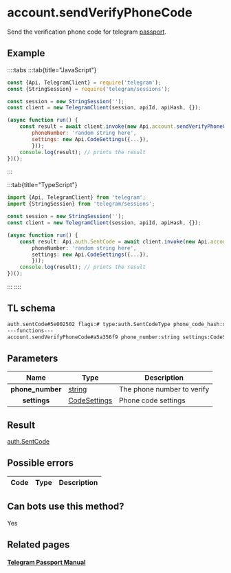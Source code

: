 # account.sendVerifyPhoneCode

Send the verification phone code for telegram [passport](https://core.telegram.org/passport).

## Example

::::tabs
:::tab{title="JavaScript"}

```js
const {Api, TelegramClient} = require('telegram');
const {StringSession} = require('telegram/sessions');

const session = new StringSession('');
const client = new TelegramClient(session, apiId, apiHash, {});

(async function run() {
    const result = await client.invoke(new Api.account.sendVerifyPhoneCode({
		phoneNumber: 'random string here',
		settings: new Api.CodeSettings({...}),
		}));
    console.log(result); // prints the result
})();

```

:::

:::tab{title="TypeScript"}

```ts
import {Api, TelegramClient} from 'telegram';
import {StringSession} from 'telegram/sessions';

const session = new StringSession('');
const client = new TelegramClient(session, apiId, apiHash, {});

(async function run() {
    const result: Api.auth.SentCode = await client.invoke(new Api.account.sendVerifyPhoneCode({
		phoneNumber: 'random string here',
		settings: new Api.CodeSettings({...}),
		}));
    console.log(result); // prints the result
})();

```

:::
::::

## TL schema

```txt
auth.sentCode#5e002502 flags:# type:auth.SentCodeType phone_code_hash:string next_type:flags.1?auth.CodeType timeout:flags.2?int = auth.SentCode;
---functions---
account.sendVerifyPhoneCode#a5a356f9 phone_number:string settings:CodeSettings = auth.SentCode;
```

## Parameters

|       Name       | Type                                                        | Description                |
| :--------------: | ----------------------------------------------------------- | -------------------------- |
| **phone_number** | [string](https://core.telegram.org/type/string)             | The phone number to verify |
|   **settings**   | [CodeSettings](https://core.telegram.org/type/CodeSettings) | Phone code settings        |

## Result

[auth.SentCode](https://core.telegram.org/type/auth.SentCode)

## Possible errors

| Code | Type | Description |
| :--: | ---- | ----------- |

## Can bots use this method?

Yes

## Related pages

#### [Telegram Passport Manual](https://core.telegram.org/passport)
